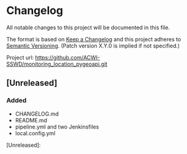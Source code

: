 # Changelog
All notable changes to this project will be documented in this file.

The format is based on [Keep a Changelog](http://keepachangelog.com/en/1.0.0/)
and this project adheres to [Semantic Versioning](http://semver.org/spec/v2.0.0.html). (Patch version X.Y.0 is implied if not specified.)

Project url: https://github.com/ACWI-SSWD/monitoring_location_pygeoapi.git

## [Unreleased]

### Added
- CHANGELOG.md
- README.md
- pipeline.yml and two Jenkinsfiles
- local.config.yml

[Unreleased]: 
